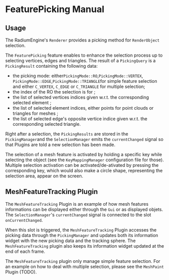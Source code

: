 # FeaturePicking Manual

## Usage

The RadiumEngine's `Renderer` provides a picking method for `RenderObject` selection.

The `FeaturePicking` feature enables to enhance the selection process up to selecting vertices, edges and triangles.
The result of a `PickingQuery` is a `PickingResult` containing the following data:
* the picking mode: either`PickingMode::RO`,`PickingMode::VERTEX`, `PickingMode::EDGE`,`PickingMode::TRIANGLE`for simple feature selection and either `C_VERTEX`, `C_EDGE` or `C_TRIANGLE` for multiple selection;
* the index of the RO the selection is for ;
* the list of selected vertices indices given w.r.t. the corresponding selected element ;
* the list of selected element indices, either points for point clouds or triangles for meshes ;
* the list of selected edge's opposite vertice indice given w.r.t. the corresponding selected triangle.

Right after a selection, the `PickingResults` are stored in the `PickingManager`and the `SelectionManager` emits the `currentChanged` signal so that Plugins are told a new selection has been made.

The selection of a mesh feature is activated by holding a specific key while selecting the object (see the `KeyMappingManager` configuration file for those). Multiple selection activation can be activated/de-ativated by pressing the corresponding key, which would also make a circle shape, representing the selection area, appear on the screen. 

## MeshFeatureTracking Plugin

The `MeshFeatureTracking` Plugin is an example of how mesh features informations can be displayed either through the `Gui` or as displayed objets.
The `SelectionManager`'s `currentChanged` signal is connected to the slot `onCurrentChanged`.

When this slot is triggered, the `MeshFeatureTracking` Plugin accesses the picking data through the `PickingManager` and updates both its information widget with the new picking data and the tracking sphere.
The `MeshFeatureTracking` plugin also keeps its information widget updated at the end of each frame.

The `MeshFeatureTracking` plugin only manage simple feature selection. For an example on how to deal with multiple selection, please see the `MeshPaint` Plugin (TODO).
